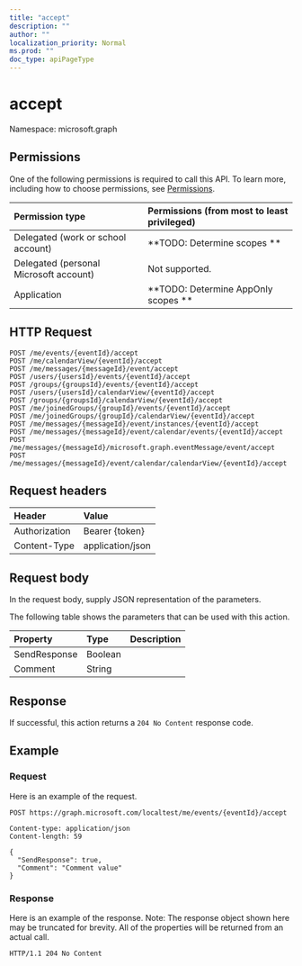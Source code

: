```yaml
---
title: "accept"
description: ""
author: ""
localization_priority: Normal
ms.prod: ""
doc_type: apiPageType
---
```


# accept

Namespace: microsoft.graph



## Permissions
One of the following permissions is required to call this API. To learn more, including how to choose permissions, see [Permissions](/concepts/permissions-reference.md).

|Permission type|Permissions (from most to least privileged)|
|:---|:---|
|Delegated (work or school account)|**TODO: Determine scopes **|
|Delegated (personal Microsoft account)|Not supported.|
|Application|**TODO: Determine AppOnly scopes **|

## HTTP Request
<!-- {
  "blockType": "ignored"
}
-->
``` http
POST /me/events/{eventId}/accept
POST /me/calendarView/{eventId}/accept
POST /me/messages/{messageId}/event/accept
POST /users/{usersId}/events/{eventId}/accept
POST /groups/{groupsId}/events/{eventId}/accept
POST /users/{usersId}/calendarView/{eventId}/accept
POST /groups/{groupsId}/calendarView/{eventId}/accept
POST /me/joinedGroups/{groupId}/events/{eventId}/accept
POST /me/joinedGroups/{groupId}/calendarView/{eventId}/accept
POST /me/messages/{messageId}/event/instances/{eventId}/accept
POST /me/messages/{messageId}/event/calendar/events/{eventId}/accept
POST /me/messages/{messageId}/microsoft.graph.eventMessage/event/accept
POST /me/messages/{messageId}/event/calendar/calendarView/{eventId}/accept
```

## Request headers
|Header|Value|
|:---|:---|
|Authorization|Bearer {token}|
|Content-Type|application/json|

## Request body
In the request body, supply JSON representation of the parameters.

The following table shows the parameters that can be used with this action.

|Property|Type|Description|
|:---|:---|:---|
|SendResponse|Boolean||
|Comment|String||



## Response
If successful, this action returns a `204 No Content` response code.

## Example

### Request
Here is an example of the request.
<!-- {
  "blockType": "request",
  "name": "event_accept"
}
-->
``` http
POST https://graph.microsoft.com/localtest/me/events/{eventId}/accept

Content-type: application/json
Content-length: 59

{
  "SendResponse": true,
  "Comment": "Comment value"
}
```

### Response
Here is an example of the response. Note: The response object shown here may be truncated for brevity. All of the properties will be returned from an actual call.
<!-- {
  "blockType": "response",
  "truncated": true
}
-->
``` http
HTTP/1.1 204 No Content
```

